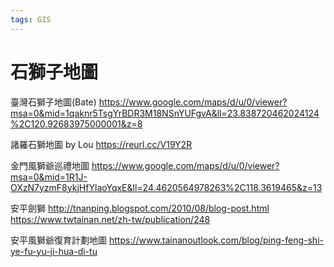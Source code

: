```yaml
---
tags: GIS
---
```


# 石獅子地圖

臺灣石獅子地圖(Bate)
https://www.google.com/maps/d/u/0/viewer?msa=0&mid=1qaknr5TsgYrBDR3M18NSnYUFgvA&ll=23.838720462024124%2C120.92683975000001&z=8

諸羅石獅地圖 by Lou
https://reurl.cc/V19Y2R

金門風獅爺巡禮地圖
https://www.google.com/maps/d/u/0/viewer?msa=0&mid=1R1J-OXzN7yzmF8ykjHfYlaoYqxE&ll=24.4620564978263%2C118.3619465&z=13

安平劍獅
http://tnanping.blogspot.com/2010/08/blog-post.html
https://www.twtainan.net/zh-tw/publication/248

安平風獅爺復育計劃地圖
https://www.tainanoutlook.com/blog/ping-feng-shi-ye-fu-yu-ji-hua-di-tu